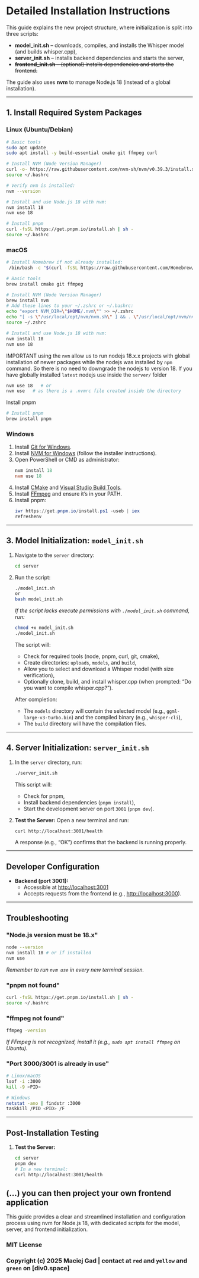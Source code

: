 
# Detailed Installation Instructions

This guide explains the new project structure, where initialization is split into three scripts: 
- **model_init.sh** – downloads, compiles, and installs the Whisper model (and builds whisper.cpp), 
- **server_init.sh** – installs backend dependencies and starts the server, 
- ~~**frontend_init.sh** – (optional) installs dependencies and starts the frontend.~~

The guide also uses **nvm** to manage Node.js 18 (instead of a global installation).

---

## 1. Install Required System Packages

### Linux (Ubuntu/Debian)
```bash
# Basic tools
sudo apt update
sudo apt install -y build-essential cmake git ffmpeg curl

# Install NVM (Node Version Manager)
curl -o- https://raw.githubusercontent.com/nvm-sh/nvm/v0.39.3/install.sh | bash
source ~/.bashrc

# Verify nvm is installed:
nvm --version

# Install and use Node.js 18 with nvm:
nvm install 18
nvm use 18

# Install pnpm
curl -fsSL https://get.pnpm.io/install.sh | sh -
source ~/.bashrc
```

### macOS
```bash
# Install Homebrew if not already installed:
 /bin/bash -c "$(curl -fsSL https://raw.githubusercontent.com/Homebrew/install/HEAD/install.sh)"

# Basic tools
brew install cmake git ffmpeg

# Install NVM (Node Version Manager)
brew install nvm
# Add these lines to your ~/.zshrc or ~/.bashrc:
echo "export NVM_DIR=\"$HOME/.nvm\"" >> ~/.zshrc
echo "[ -s \"/usr/local/opt/nvm/nvm.sh\" ] && . \"/usr/local/opt/nvm/nvm.sh\"" >> ~/.zshrc
source ~/.zshrc

# Install and use Node.js 18 with nvm:
nvm install 18
nvm use 18
```
IMPORTANT
using the `nvm` allow us to run nodejs 18.x.x projects with global installation of newer packages while the nodejs was installed by `npm` command. So there is no need to downgrade the nodejs to version 18. If you have globally installed `latest` nodejs use inside the `server/` folder

```bash
nvm use 18   # or
nvm use   # as there is a .nvmrc file created inside the directory
```
Install pnpm

```bash
# Install pnpm
brew install pnpm
```

### Windows
1. Install [Git for Windows](https://gitforwindows.org/).
2. Install [NVM for Windows](https://github.com/coreybutler/nvm-windows/releases) (follow the installer instructions).
3. Open PowerShell or CMD as administrator:
   ```powershell
   nvm install 18
   nvm use 18
   ```
4. Install [CMake](https://cmake.org/download/) and [Visual Studio Build Tools](https://visualstudio.microsoft.com/visual-cpp-build-tools/).
5. Install [FFmpeg](https://www.gyan.dev/ffmpeg/builds/) and ensure it’s in your PATH.
6. Install pnpm:
   ```powershell
   iwr https://get.pnpm.io/install.ps1 -useb | iex
   refreshenv
   ```

---

## 3. Model Initialization: `model_init.sh`

1. Navigate to the `server` directory:
   ```bash
   cd server
   ```
2. Run the script:
   ```bash
   ./model_init.sh
   or
   bash model_init.sh
   ```
   *If the script lacks execute permissions with `./model_init.sh` command, run:*
   ```bash
   chmod +x model_init.sh
   ./model_init.sh
   ```
   The script will:
   - Check for required tools (node, pnpm, curl, git, cmake),
   - Create directories: `uploads`, `models`, and `build`,
   - Allow you to select and download a Whisper model (with size verification),
   - Optionally clone, build, and install whisper.cpp (when prompted: “Do you want to compile whisper.cpp?”).

   After completion:
   - The `models` directory will contain the selected model (e.g., `ggml-large-v3-turbo.bin`) and the compiled binary (e.g., `whisper-cli`),
   - The `build` directory will have the compilation files.

---

## 4. Server Initialization: `server_init.sh`

1. In the `server` directory, run:
   ```bash
   ./server_init.sh
   ```
   This script will:
   - Check for pnpm,
   - Install backend dependencies (`pnpm install`),
   - Start the development server on port `3001` (`pnpm dev`).

2. **Test the Server:**
   Open a new terminal and run:
   ```bash
   curl http://localhost:3001/health
   ```
   A response (e.g., “OK”) confirms that the backend is running properly.

---

## Developer Configuration

- **Backend (port 3001):**
  - Accessible at [http://localhost:3001](http://localhost:3001)
  - Accepts requests from the frontend (e.g., [http://localhost:3000](http://localhost:3000)).

---

## Troubleshooting

### "Node.js version must be 18.x"
```bash
node --version
nvm install 18 # or if installed
nvm use
```
*Remember to run `nvm use` in every new terminal session.*

### "pnpm not found"
```bash
curl -fsSL https://get.pnpm.io/install.sh | sh -
source ~/.bashrc
```

### "ffmpeg not found"
```bash
ffmpeg -version
```
*If FFmpeg is not recognized, install it (e.g., `sudo apt install ffmpeg` on Ubuntu).*

### "Port 3000/3001 is already in use"
```bash
# Linux/macOS
lsof -i :3000
kill -9 <PID>

# Windows
netstat -ano | findstr :3000
taskkill /PID <PID> /F
```

---

## Post-Installation Testing

1. **Test the Server:**
   ```bash
   cd server
   pnpm dev
   # In a new terminal:
   curl http://localhost:3001/health
   ```

(...) you can then project your own frontend application
---

This guide provides a clear and streamlined installation and configuration process using nvm for Node.js 18, with dedicated scripts for the model, server, and frontend initialization.

### MIT License

### Copyright (c) 2025 Maciej Gad | contact at `red` and `yellow` and `green` on **[div0.space]**




